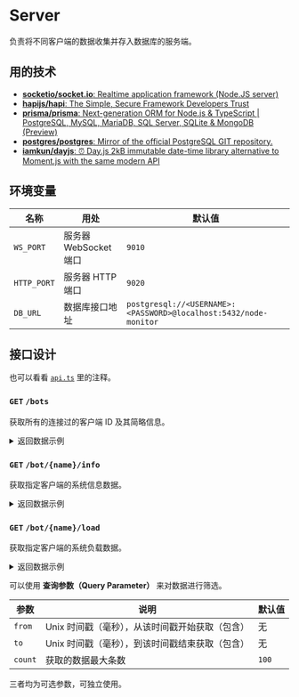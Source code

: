 # Server

负责将不同客户端的数据收集并存入数据库的服务端。

## 用的技术

- [**socketio/socket.io**: Realtime application framework (Node.JS server)](https://github.com/socketio/socket.io)
- [**hapijs/hapi**: The Simple, Secure Framework Developers Trust](https://github.com/hapijs/hapi)
- [**prisma/prisma**: Next-generation ORM for Node.js & TypeScript | PostgreSQL, MySQL, MariaDB, SQL Server, SQLite & MongoDB (Preview)](https://github.com/prisma/prisma)
- [**postgres/postgres**: Mirror of the official PostgreSQL GIT repository.](https://github.com/postgres/postgres)
- [**iamkun/dayjs**: ⏰ Day.js 2kB immutable date-time library alternative to Moment.js with the same modern API](https://github.com/iamkun/dayjs/)

## 环境变量

| 名称        | 用处                  | 默认值                                                           |
| ----------- | --------------------- | ---------------------------------------------------------------- |
| `WS_PORT`   | 服务器 WebSocket 端口 | `9010`                                                           |
| `HTTP_PORT` | 服务器 HTTP 端口      | `9020`                                                           |
| `DB_URL`    | 数据库接口地址        | `postgresql://<USERNAME>:<PASSWORD>@localhost:5432/node-monitor` |

## 接口设计

也可以看看 [`api.ts`](./api.ts) 里的注释。

### `GET` `/bots`

获取所有的连接过的客户端 ID 及其简略信息。

<details>
<summary>返回数据示例</summary>

&nbsp;

```json
[
  {
    "id": 1,
    "name": "f732f4ad-db7b-4d59-98e9-543ee61e2a4c",
    "time": 1634458480519,
    "system": {
      "id": 1,
      "manufacturer": "Microsoft",
      "model": "WSL",
      "version": 1237,
      "virtual": true
    },
    "os": {
      "id": 1,
      "platform": "linux",
      "distro": "Ubuntu",
      "release": "18.04.5 LTS",
      "arch": "x64",
      "hostname": "Notebook-LFN"
    }
  }
]
```

&nbsp;

</details>

### `GET` `/bot/{name}/info`

获取指定客户端的系统信息数据。

<details>
<summary>返回数据示例</summary>

&nbsp;

```json
{
  "id": 1,
  "name": "f732f4ad-db7b-4d59-98e9-543ee61e2a4c",
  "time": 1634458480519,
  "system": {
    "id": 1,
    "manufacturer": "Microsoft",
    "model": "WSL",
    "version": 1237,
    "virtual": true
  },
  "os": {
    "id": 1,
    "platform": "linux",
    "distro": "Ubuntu",
    "release": "18.04.5 LTS",
    "arch": "x64",
    "hostname": "Notebook-LFN"
  },
  "cpu": {
    "id": 1,
    "manufacturer": "Intel®",
    "brand": "Core™ i7-8550U",
    "speed": 1.8,
    "cores": 8,
    "physicalCores": 4,
    "processors": 1
  },
  "network": [
    {
      "id": 1,
      "iface": "eth0",
      "ip4": "172.23.32.1",
      "ip6": "fe80::f003:f64a:71cd:2d4b",
      "mac": "00:15:5d:38:ec:38",
      "systemInfoId": 1
    }
  ],
  "disk": [
    {
      "id": 1,
      "fs": "rootfs",
      "size": "499775442944",
      "used": "396712529920",
      "available": "103062913024",
      "use": 79.38,
      "mount": "/",
      "systemInfoId": 1
    }
  ]
}
```

&nbsp;

</details>

### `GET` `/bot/{name}/load`

获取指定客户端的系统负载数据。

<details>
<summary>返回数据示例</summary>

&nbsp;

```json
[
  {
    "id": 1,
    "name": "f732f4ad-db7b-4d59-98e9-543ee61e2a4c",
    "time": 1634458485525,
    "load": 17.0461354167168,
    "cpu": [
      20.8590700360494, 11.41565946144175, 23.3050431293291, 12.45225217084062,
      19.50636217491716, 13.54775420932726, 17.7385646722266, 17.48185837274735
    ],
    "memory": {
      "id": 1,
      "total": "17058336768",
      "free": "2603118592",
      "used": "14455218176",
      "available": "2845270016",
      "swaptotal": "51539607552",
      "swapused": "3539410944",
      "swapfree": "48000196608",
      "buffcache": "242151424"
    }
  }
]
```

&nbsp;

</details>

可以使用 **查询参数（Query Parameter）** 来对数据进行筛选。

| 参数    | 说明                                            | 默认值 |
| ------- | ----------------------------------------------- | ------ |
| `from`  | Unix 时间戳（毫秒），从该时间戳开始获取（包含） | 无     |
| `to`    | Unix 时间戳（毫秒），到该时间戳结束获取（包含） | 无     |
| `count` | 获取的数据最大条数                              | `100`  |

三者均为可选参数，可独立使用。
